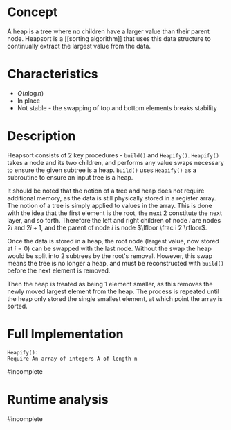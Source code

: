 # Concept
A heap is a tree where no children have a larger value than their parent node. Heapsort is a [[sorting algorithm]] that uses this data structure to continually extract the largest value from the data.

# Characteristics
- $O(n \log n)$
- In place
- Not stable - the swapping of top and bottom elements breaks stability

# Description
Heapsort consists of 2 key procedures - `build()` and `Heapify()`. `Heapify()` takes a node and its two children, and performs any value swaps necessary to ensure the given subtree is a heap. `build()` uses `Heapify()` as a subroutine to ensure an input tree is a heap.

It should be noted that the notion of a tree and heap does not require additional memory, as the data is still physically stored in a register array. The notion of a tree is simply applied to values in the array. This is done with the idea that the first element is the root, the next 2 constitute the next layer, and so forth. Therefore the left and right children of node $i$ are nodes $2i$ and $2i + 1$, and the parent of node $i$ is node $\lfloor \frac i 2 \rfloor$.

Once the data is stored in a heap, the root node (largest value, now stored at $i=0$) can be swapped with the last node. Without the swap the heap would be split into 2 subtrees by the root's removal. However, this swap means the tree is no longer a heap, and must be reconstructed with `build()` before the next element is removed.

Then the heap is treated as being 1 element smaller, as this removes the newly moved largest element from the heap. The process is repeated until the heap only stored the single smallest element, at which point the array is sorted.

# Full Implementation
``` Pseudocode
Heapify():
Require An array of integers A of length n

```

#incomplete

# Runtime analysis
#incomplete 